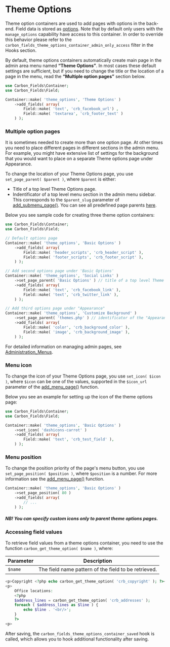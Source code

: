 # Theme Options

Theme option containers are used to add pages with options in the back-end. Field data is stored as [options](http://codex.wordpress.org/Option_Reference).
Note that by default only users with the `manage_options` capability have access to this container. In order to override this behavior please refer to the `carbon_fields_theme_options_container_admin_only_access` filter in the Hooks section.

By default, theme options containers automatically create main page in the admin area menu named **“Theme Options”**. In most cases these default settings are sufficient, but if you need to change the title or the location of a page in the menu, read the **“Multiple option pages”** section below.

```php
use Carbon_Fields\Container;
use Carbon_Fields\Field;

Container::make( 'theme_options', 'Theme Options' )
    ->add_fields( array(
        Field::make( 'text', 'crb_facebook_url') ,
        Field::make( 'textarea', 'crb_footer_text' )
    ) );
```

### Multiple option pages

It is sometimes needed to create more than one option page. At other times you need to place different pages in different sections in the admin menu. For example, you might have extensive list of settings for the background that you would want to place on a separate Theme options page under Appearance.

To change the location of your Theme Options page, you use `set_page_parent( $parent )`, where `$parent` is either:

* Title of a top level Theme Options page.
* Indentificator of a top level menu section in the admin menu sidebar. This corresponds to the `$parent_slug` parameter of [add_submenu_page()](http://codex.wordpress.org/Function_Reference/add_submenu_page). You can see all predefined page parents [here](http://codex.wordpress.org/Function_Reference/add_submenu_page#Parameters).

Below you see sample code for creating three theme option containers:

```php
use Carbon_Fields\Container;
use Carbon_Fields\Field;

// Default options page
Container::make( 'theme_options', 'Basic Options' )
    ->add_fields( array(
        Field::make( 'header_scripts', 'crb_header_script' ),
        Field::make( 'footer_scripts', 'crb_footer_script' ),
    ) );

// Add second options page under 'Basic Options'
Container::make( 'theme_options', 'Social Links' )
    ->set_page_parent( 'Basic Options' ) // title of a top level Theme Options page
    ->add_fields( array(
        Field::make( 'text', 'crb_facebook_link' ),
        Field::make( 'text', 'crb_twitter_link' ),
    ) );

// Add third options page under "Appearance"
Container::make( 'theme_options', 'Customize Background' )
    ->set_page_parent( 'themes.php' ) // identificator of the "Appearance" admin section
    ->add_fields( array(
        Field::make( 'color', 'crb_background_color' ),
        Field::make( 'image', 'crb_background_image' ),
    ) );
```

For detailed information on managing admin pages, see [Administration_Menus](http://codex.wordpress.org/Administration_Menus).

### Menu icon

To change the icon of your Theme Options page, you use `set_icon( $icon )`, where `$icon` can be one of the values, supported in the `$icon_url` parameter of the [add_menu_page()](http://codex.wordpress.org/Function_Reference/add_menu_page) function.

Below you see an example for setting up the icon of the theme options page:

```php
use Carbon_Fields\Container;
use Carbon_Fields\Field;

Container::make( 'theme_options', 'Basic Options' )
    ->set_icon( 'dashicons-carrot' )
    ->add_fields( array(
        Field::make( 'text', 'crb_test_field' ),
    ) );
```

### Menu position

To change the position priority of the page's menu button, you use `set_page_position( $position )`, where `$position` is a number. For more information see the [add_menu_page()](http://codex.wordpress.org/Function_Reference/add_menu_page) function.

```php
Container::make( 'theme_options', 'Basic Options' )
    ->set_page_position( 80 )
    ->add_fields( array(
        // ...
    ) );
```

##### NB! You can specify custom icons only to parent theme options pages.

### Accessing field values

To retrieve field values from a theme options container, you need to use the function `carbon_get_theme_option( $name )`, where:

| Parameter            | Description                                                                         |
| -------------------- | ----------------------------------------------------------------------------------- |
| `$name`              | The field name pattern of the field to be retrieved.                                              |

```php
<p>Copyright <?php echo carbon_get_theme_option( 'crb_copyright' ); ?></p>
<p>
    Office locations:
    <?php 
    $address_lines = carbon_get_theme_option( 'crb_addresses' );
    foreach ( $address_lines as $line ) {
        echo $line . '<br/>';
    }
    ?>
<p>
```

After saving, the `carbon_fields_theme_options_container_saved` hook is called, which allows you to hook additional functionality after saving.
